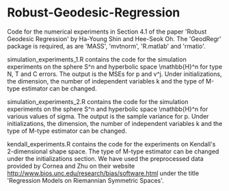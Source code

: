# Robust-Geodesic-Regression

Code for the numerical experiments in Section 4.1 of the paper 'Robust Geodesic Regression' by Ha-Young Shin and Hee-Seok Oh. The 'GeodRegr' package is required, as are 'MASS', 'mvtnorm', 'R.matlab' and 'rmatio'.

simulation_experiments_1.R contains the code for the simulation experiments on the sphere S^n and hyperbolic space \mathbb{H}^n for type N, T and C errors. The output is the MSEs for p and v^j. Under initializations, the dimension, the number of independent variables k and the type of M-type estimator can be changed.

simulation_experiments_2.R contains the code for the simulation experiments on the sphere S^n and hyperbolic space \mathbb{H}^n for various values of sigma. The output is the sample variance for p. Under initializations, the dimension, the number of independent variables k and the type of M-type estimator can be changed.

kendall_experiments.R contains the code for the experiments on Kendall's 2-dimensional shape space. The type of M-type estimator can be changed under the initializations section. We have used the preprocessed data provided by Cornea and Zhu on their website http://www.bios.unc.edu/research/bias/software.html under the title 'Regression Models on Riemannian Symmetric Spaces'.
